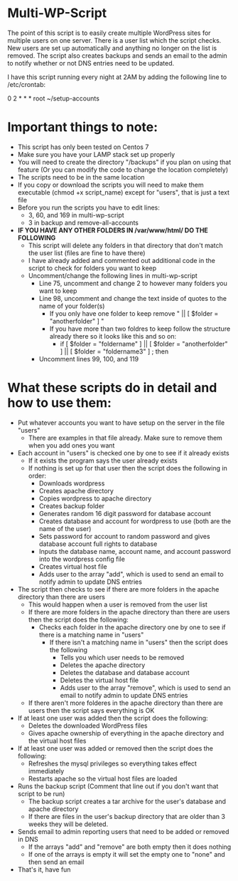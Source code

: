 Multi-WP-Script
===============

The point of this script is to easily create multiple WordPress sites for multiple users on one server. There is a user list which the script checks. New users are set up automatically and anything no longer on the list is removed. The script also creates backups and sends an email to the admin to notify whether or not DNS entries need to be updated.

I have this script running every night at 2AM by adding the following line to /etc/crontab:

0  2  *  *  * root       ~/setup-accounts


Important things to note:
=========================
- This script has only been tested on Centos 7
- Make sure you have your LAMP stack set up properly
- You will need to create the directory "/backups" if you plan on using that feature (Or you can modify the code to change the location completely)
- The scripts need to be in the same location
- If you copy or download the scripts you will need to make them executable (chmod +x script_name) except for "users", that is just a text file
- Before you run the scripts you have to edit lines:
  - 3, 60, and 169 in multi-wp-script
  - 3 in backup and remove-all-accounts
- **IF YOU HAVE ANY OTHER FOLDERS IN /var/www/html/ DO THE FOLLOWING**
  - This script will delete any folders in that directory that don't match the user list (files are fine to have there)
  - I have already added and commented out additional code in the script to check for folders you want to keep
  - Uncomment/change the following lines in multi-wp-script
    - Line 75, uncomment and change 2 to however many folders you want to keep
    - Line 98, uncomment and change the text inside of quotes to the name of your folder(s)
      - If you only have one folder to keep remove " || [ $folder = "anotherfolder" ] "
      - If you have more than two foldres to keep follow the structure already there so it looks like this and so on:
        - if [ $folder = "foldername" ] || [ $folder = "anotherfolder" ] || [ $folder = "foldername3" ] ; then
    - Uncomment lines 99, 100, and 119


What these scripts do in detail and how to use them:
================================
- Put whatever accounts you want to have setup on the server in the file "users"
  - There are examples in that file already. Make sure to remove them when you add ones you want
- Each account in "users" is checked one by one to see if it already exists
  - If it exists the program says the user already exists
  - If nothing is set up for that user then the script does the following in order:
    - Downloads wordpress
    - Creates apache directory
    - Copies wordpress to apache directory
    - Creates backup folder
    - Generates random 16 digit password for database account
    - Creates database and account for wordpress to use (both are the name of the user)
    - Sets password for account to random password and gives database account full rights to database
    - Inputs the database name, account name, and account password into the wordpress config file
    - Creates virtual host file
    - Adds user to the array "add", which is used to send an email to notify admin to update DNS entries
- The script then checks to see if there are more folders in the apache directory than there are users
  - This would happen when a user is removed from the user list
  - If there are more folders in the apache directory than there are users then the script does the following:
    - Checks each folder in the apache directory one by one to see if there is a matching name in "users"
      - If there isn't a matching name in "users" then the script does the following
        - Tells you which user needs to be removed
        - Deletes the apache directory
        - Deletes the database and database account
        - Deletes the virtual host file
        - Adds user to the array "remove", which is used to send an email to notify admin to update DNS entries
  - If there aren't more folderes in the apache directory than there are users then the script says everything is OK
- If at least one user was added then the script does the following:
  - Deletes the downloaded WordPress files
  - Gives apache ownership of everything in the apache directory and the virtual host files
- If at least one user was added or removed then the script does the following:
  - Refreshes the mysql privileges so everything takes effect immediately
  - Restarts apache so the virtual host files are loaded
- Runs the backup script (Comment that line out if you don't want that script to be run)
  - The backup script creates a tar archive for the user's database and apache directory
  - If there are files in the user's backup directory that are older than 3 weeks they will be deleted.
- Sends email to admin reporting users that need to be added or removed in DNS
  - If the arrays "add" and "remove" are both empty then it does nothing
  - If one of the arrays is empty it will set the empty one to "none" and then send an email
- That's it, have fun

















